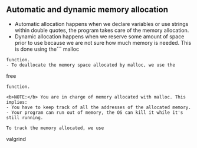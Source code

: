 ## Automatic and dynamic memory allocation

- Automatic allocation happens when we declare variables or use strings within double quotes, the program takes care of the memory allocation.
- Dynamic allocation happens when we reserve some amount of space prior to use because we are not sure how much memory is needed. This is done using the```
malloc
```
function.
- To deallocate the memory space allocated by malloc, we use the 
```
free
```
function.

<b>NOTE:</b> You are in charge of memory allocated with malloc. This implies:
- You have to keep track of all the addresses of the allocated memory.
- Your program can run out of memory, the OS can kill it while it's still running.

To track the memory allocated, we use 
```
valgrind
```
